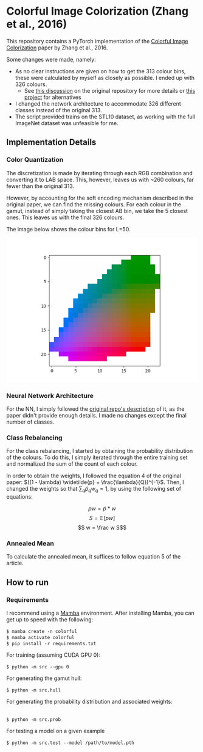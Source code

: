 # Colorful Image Colorization (Zhang et al., 2016)

This repository contains a PyTorch implementation of the [Colorful Image Colorization](https://arxiv.org/pdf/1603.08511.pdf) paper by Zhang et al., 2016.

Some changes were made, namely:
- As no clear instructions are given on how to get the 313 colour bins, these were calculated by myself as closely as possible. I ended up with 326 colours. 
    - See [this discussion](https://github.com/richzhang/colorization/issues/23) on the original repository for more details or [this project](https://github.com/Riretta/LabSpace_YCbCrSpace) for alternatives
- I changed the network architecture to accommodate 326 different classes instead of the original 313.
- The script provided trains on the STL10 dataset, as working with the full ImageNet dataset was unfeasible for me.

## Implementation Details

### Color Quantization

The discretization is made by iterating through each RGB combination and converting it to LAB space. This, however, leaves us with ~260 colours, far fewer than the original 313.

However, by accounting for the soft encoding mechanism described in the original paper, we can find the missing colours. For each colour in the gamut, instead of simply taking the closest AB bin, we take the 5 closest ones. This leaves us with the final 326 colours.

The image below shows the colour bins for L=50.

![](figures/gamut.png)

### Neural Network Architecture

For the NN, I simply followed the [original repo's description](https://github.com/richzhang/colorization/blob/caffe/colorization/models/colorization_deploy_v1.prototxt) of it, as the paper didn't provide enough details. I made no changes except the final number of classes.

### Class Rebalancing

For the class rebalancing, I started by obtaining the probability distribution of the colours. To do this, I simply iterated through the entire training set and normalized the sum of the count of each colour.

In order to obtain the weights, I followed the equation 4 of the original paper: $((1 - \lambda) \widetilde{p} + \frac{\lambda}{Q})^{-1}$. Then, I changed the weights so that $\sum_q \widetilde{p}_q w_q = 1$, by using the following set of equations:

$$ pw = \widetilde{p}*w$$
$$ S = \mathbb{E}[pw]$$
$$ w = \frac w S$$

### Annealed Mean

To calculate the annealed mean, it suffices to follow equation 5 of the article.

## How to run

### Requirements

I recommend using a [Mamba](https://mamba.readthedocs.io/en/latest/mamba-installation.html) environment. After installing Mamba, you can get up to speed with the following:
```
$ mamba create -n colorful
$ mamba activate colorful
$ pip install -r requirements.txt
```

For training (assuming CUDA GPU 0):
```
$ python -m src --gpu 0
```

For generating the gamut hull:
```
$ python -m src.hull
```

For generating the probability distribution and associated weights:
```

$ python -m src.prob
```

For testing a model on a given example
```
$ python -m src.test --model /path/to/model.pth
```
